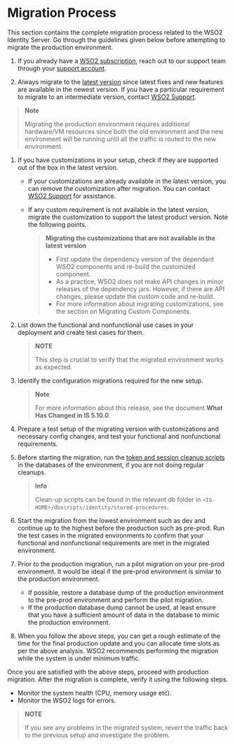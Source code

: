 # Migration Process

This section contains the complete migration process related to the WSO2 Identity Server.
Go through the guidelines given below before attempting to migrate the production environment.

1.  If you already have a [WSO2 subscription](https://wso2.com/subscription), reach out to our support team through 
your [support account](https://support.wso2.com/jira/secure/Dashboard.jspa).

2.  Always migrate to the [latest version](https://wso2.com/identity-and-access-management) 
    since latest fixes and new features are available in the newest version. If you have a particular 
    requirement to migrate to an intermediate version, contact 
    [WSO2 Support](https://support.wso2.com/jira/secure/Dashboard.jspa).

> **Note**
>
> Migrating the production environment requires additional hardware/VM resources since both the old environment and the new environment will be running until all the traffic is routed to the new environment.
    
1. If you have customizations in your setup, check if they are supported out of the box in the latest version.
    - If your customizations are already available in the latest version, you can remove the 
    customization after migration. You can contact [WSO2 Support](https://support.wso2.com/jira/secure/Dashboard.jspa)
     for assistance.
    - If any custom requirement is not available in the latest version, 
    migrate the customization to support the latest product version. Note the following points.
      
        > **Migrating the customizations that are not available in the latest version**
        >
        > - First update the dependency version of the dependant WSO2 components and re-build the customized component.
        > - As a practice, WSO2 does not make API changes in minor releases of the dependency jars. However, if there are API changes, please update the custom code and re-build.
        > - For more information about migrating customizations, see the section on Migrating Custom Components.
                        
2.  List down the functional and nonfunctional use cases in your deployment and create test cases for them. 

    > **NOTE**
    >
    > This step is crucial to verify that the migrated environment works as expected.     

3.  Identify the configuration migrations required for the new setup. 

    > **Note**
    >
    > For more information about this release, see the document **What Has Changed in IS 5.10.0**.
        
4.  Prepare a test setup of the migrating version with customizations and necessary config changes, and test your functional and nonfunctional requirements.

5.  Before starting the migration, run the [token and session 
cleanup scripts](https://is.docs.wso2.com/en/5.10.0/setup/removing-unused-tokens-from-the-database#using-stored-procedures-for-token-cleanup)
 in the databases of the environment, if you are not doing regular cleanups.
    
    > **Info**
    >
    > Clean-up scripts can be found in the relevant db folder in `<IS-HOME>/dbscripts/identity/stored-procedures`.
        
6.  Start the migration from the lowest environment such as dev and continue up to the highest before the production 
such as pre-prod. Run the test cases in the migrated environments to confirm that your functional and nonfunctional 
requirements are met in the migrated environment.

7. Prior to the production migration, run a pilot migration on your pre-prod environment. It would be 
ideal if the pre-prod environment is similar to the production environment.
    +   If possible, restore a database dump of the production environment to the pre-prod environment and 
    perform the pilot migration.
    +   If the production database dump cannot be used, at least ensure that you have a sufficient amount 
    of data in the database to mimic the production environment.
    
8. When you follow the above steps, you can get a rough estimate of the time for the final 
production update and you can allocate time slots as per the above analysis. WSO2 recommends performing the 
migration while the system is under minimum traffic.

Once you are satisfied with the above steps, proceed with production migration. After the migration is complete, 
verify it using the following steps.
    
+  Monitor the system health (CPU, memory usage etc).
+  Monitor the WSO2 logs for errors.

> **NOTE** 
> 
> If you see any problems in the migrated system, revert the traffic back to the previous setup and investigate the problem.



